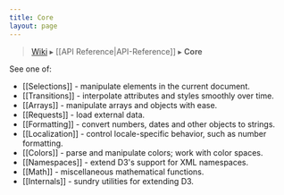 ```yaml
---
title: Core
layout: page
---
```


> [Wiki](Home) ▸ [[API Reference|API-Reference]] ▸ **Core**

See one of:

* [[Selections]] - manipulate elements in the current document.
* [[Transitions]] - interpolate attributes and styles smoothly over time.
* [[Arrays]] - manipulate arrays and objects with ease.
* [[Requests]] - load external data.
* [[Formatting]] - convert numbers, dates and other objects to strings.
* [[Localization]] - control locale-specific behavior, such as number formatting.
* [[Colors]] - parse and manipulate colors; work with color spaces.
* [[Namespaces]] - extend D3's support for XML namespaces.
* [[Math]] - miscellaneous mathematical functions.
* [[Internals]] - sundry utilities for extending D3.